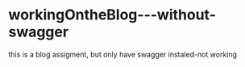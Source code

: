 # workingOntheBlog---without-swagger
 this is a blog assigment, but only have swagger instaled-not working
